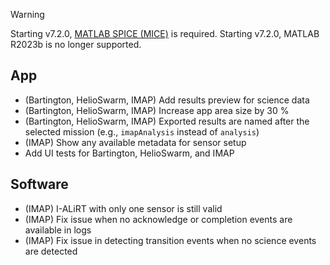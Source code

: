 > [!WARNING]  
> Starting v7.2.0, [MATLAB SPICE (MICE)](https://naif.jpl.nasa.gov/naif/toolkit_MATLAB.html) is required.
> Starting v7.2.0, MATLAB R2023b is no longer supported.

## App

- (Bartington, HelioSwarm, IMAP) Add results preview for science data
- (Bartington, HelioSwarm, IMAP) Increase app area size by 30 %
- (Bartington, HelioSwarm, IMAP) Exported results are named after the selected mission (e.g., `imapAnalysis` instead of `analysis`)
- (IMAP) Show any available metadata for sensor setup
- Add UI tests for Bartington, HelioSwarm, and IMAP

## Software

- (IMAP) I-ALiRT with only one sensor is still valid
- (IMAP) Fix issue when no acknowledge or completion events are available in logs
- (IMAP) Fix issue in detecting transition events when no science events are detected
